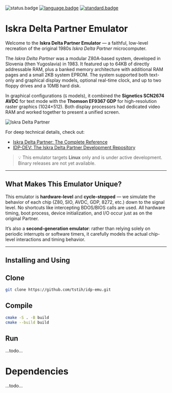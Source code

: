 ![status.badge] [![language.badge]][language.url] [![standard.badge]][standard.url]

# Iskra Delta Partner Emulator

Welcome to the **Iskra Delta Partner Emulator** — a faithful, low-level recreation of the original 1980s _Iskra Delta Partner_ microcomputer.

The _Iskra Delta Partner_ was a modular Z80A-based system, developed in Slovenia (then Yugoslavia) in 1983. It featured up to 64KB of directly addressable RAM, plus a banked memory architecture with additional RAM pages and a small 2KB system EPROM. The system supported both text-only and graphical display models, optional real-time clock, and up to two floppy drives and a 10MB hard disk.

In graphical configurations (`G` models), it combined the **Signetics SCN2674 AVDC** for text mode with the **Thomson EF9367 GDP** for high-resolution raster graphics (1024×512). Both display processors had dedicated video RAM and worked together to present a unified screen.

![Iskra Delta Partner](docs/img/partner.jpg)

For deep technical details, check out:

- [Iskra Delta Partner: The Complete Reference](docs/books/PARTNER-COMPLETE-REFERENCE.md)
- [IDP-DEV: The Iskra Delta Partner Development Repository](http://github.com/tstih/idp-dev)

> 💡 This emulator targets **Linux** only and is under active development. Binary releases are not yet available.

---

## What Makes This Emulator Unique?

This emulator is **hardware-level** and **cycle-stepped** — we simulate the behavior of each chip (Z80, SIO, AVDC, GDP, 8272, etc.) down to the signal level. No shortcuts like intercepting BDOS/BIOS calls are used. All hardware timing, boot process, device initialization, and I/O occur just as on the original Partner.

It’s also a **second-generation emulator**: rather than relying solely on periodic interrupts or software timers, it carefully models the actual chip-level interactions and timing behavior.

---

## Installing and Using

## Clone

```bash
git clone https://github.com/tstih/idp-emu.git
```

## Compile

```bash
cmake -S . -B build
cmake --build build
```

## Run

...todo...

# Dependencies

...todo...

[language.url]: https://isocpp.org/
[language.badge]: https://img.shields.io/badge/language-C++-blue.svg
[standard.url]: https://en.wikipedia.org/wiki/C%2B%2B#Standardization
[standard.badge]: https://img.shields.io/badge/C%2B%2B-20-blue.svg
[status.badge]: https://img.shields.io/badge/status-unstable-red.svg
